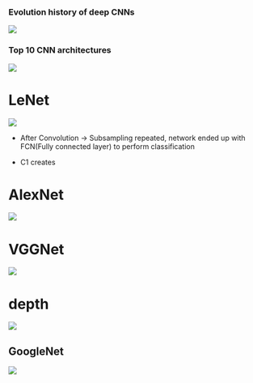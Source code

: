 <!-- <div align=center> -->

### Evolution history of deep CNNs
![](./img/evolution_history_of_deep_CNNs.png)

### Top 10 CNN architectures
![](./img/top10_CNN_architectures.png)


# LeNet

![](./img/lenet.png)

- After Convolution -> Subsampling repeated, network ended up with FCN(Fully connected layer) to perform classification

- C1 creates

# AlexNet

![](./img/alexnet.png)

# VGGNet

![](./img/vgg16.png)


# depth

![](./img/depth.png)

## GoogleNet
![](./img/googlenet.png)


